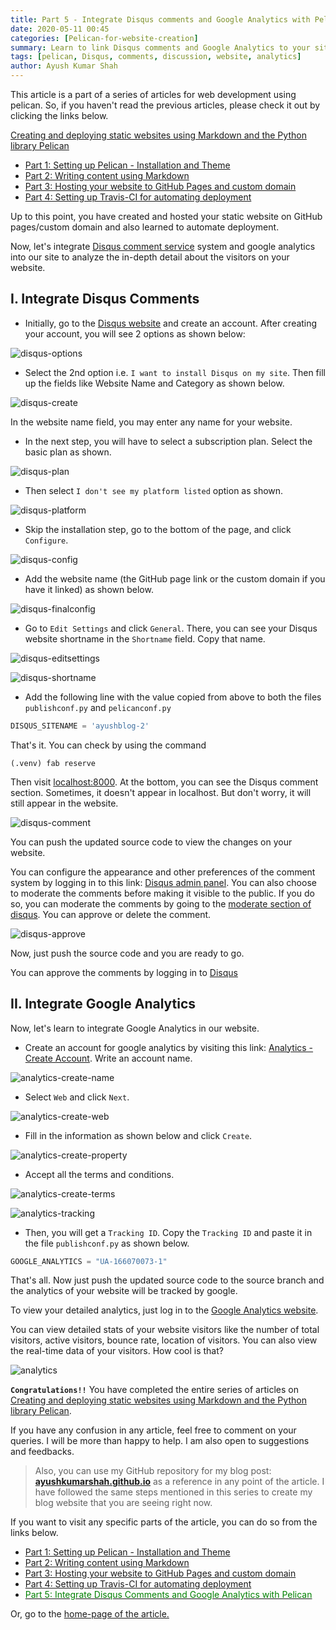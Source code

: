 ```yaml
---
title: Part 5 - Integrate Disqus comments and Google Analytics with Pelican
date: 2020-05-11 00:45
categories: [Pelican-for-website-creation]
summary: Learn to link Disqus comments and Google Analytics to your site
tags: [pelican, Disqus, comments, discussion, website, analytics]
author: Ayush Kumar Shah
---
```


This article is a part of a series of articles for web development using pelican. So, if you haven't read the previous
articles, please check it out by clicking the links below.

[Creating and deploying static websites using Markdown and the Python library Pelican](https://shahayush.com/2020/03/web-pelican-intro)

- [Part 1: Setting up Pelican - Installation and Theme](https://shahayush.com/2020/03/web-pelican-pt1-setup)
- [Part 2: Writing content using Markdown](https://shahayush.com/2020/03/web-pelican-pt2-markdown)
- [Part 3: Hosting your website to GitHub Pages and custom domain](https://shahayush.com/2020/03/web-pelican-pt3-hosting)
- [Part 4: Setting up Travis-CI for automating deployment](https://shahayush.com/2020/05/web-pelican-pt4-travisci)

Up to this point, you have created and hosted your static website on GitHub pages/custom domain and also learned to automate deployment.

Now, let's integrate [Disqus comment service]((https://disqus.com/)) system and google analytics into our
site to analyze the in-depth detail about the visitors on your website.

## I. Integrate Disqus Comments

- Initially, go to the [Disqus website]((https://disqus.com/)) and create an account. After creating your account, you will see 2 options as shown below:

![disqus-options](/assets/img/sample/disqus-options.png)

- Select the 2nd option i.e. `I want to install Disqus on my site`. Then fill up the fields like Website Name and Category as shown below.

![disqus-create](/assets/img/sample/disqus-create.png)

In the website name field, you may enter any name for your website.

- In the next step, you will have to select a subscription plan. Select the basic plan as shown.

![disqus-plan](/assets/img/sample/disqus-plan.png)

- Then select `I don't see my platform listed` option as shown.

![disqus-platform](/assets/img/sample/disqus-platform.png)

- Skip the installation step, go to the bottom of the page, and click `Configure`.

![disqus-config](/assets/img/sample/disqus-config.png)

- Add the website name (the GitHub page link or the custom domain if you have it linked) as shown below. 

![disqus-finalconfig](/assets/img/sample/disqus-finalconfig.png)

- Go to `Edit Settings` and click `General`. There, you can see your Disqus website shortname in the `Shortname` field. Copy that name.

![disqus-editsettings](/assets/img/sample/disqus-editsettings.png)

![disqus-shortname](/assets/img/sample/disqus-shortname.png)

- Add the following line with the value copied from above to both the files `publishconf.py` and `pelicanconf.py`

```python
DISQUS_SITENAME = 'ayushblog-2'
```

That's it. You can check by using the command

```console
(.venv) fab reserve
```

Then visit [localhost:8000](localhost:8000). At the bottom, you can see the Disqus comment section. Sometimes, it doesn't appear in localhost. But don't worry, it will still appear in the website.

![disqus-comment](/assets/img/sample/disqus-comment.png)

You can push the updated source code to view the changes on your website.

You can configure the appearance and other preferences of the comment system by logging in to this link: [Disqus admin panel](https://disqus.com/admin/). You can also choose to moderate the comments before making it visible to the public. If you do so, you can moderate the comments by going to the [moderate section of disqus](https://disqus.com/admin/moderate/). You can approve or delete the comment. 

![disqus-approve](/assets/img/sample/disqus-approve.png)

Now, just push the source code and you are ready to go.

You can approve the comments by logging in to [Disqus](https://disqus.com/)

## II. Integrate Google Analytics

Now, let's learn to integrate Google Analytics in our website.


- Create an account for google analytics by visiting this link: [Analytics - Create Account](https://analytics.google.com/analytics/web/provision/#/provision/create). Write an account name.

![analytics-create-name](/assets/img/sample/analytics-create-name.png)

- Select `Web` and click `Next`.

![analytics-create-web](/assets/img/sample/analytics-create-web.png)

- Fill in the information as shown below and click `Create`.

![analytics-create-property](/assets/img/sample/analytics-create-property.png)

- Accept all the terms and conditions.

![analytics-create-terms](/assets/img/sample/analytics-create-terms.png)

![analytics-tracking](/assets/img/sample/analytics-tracking.png)

- Then, you will get a `Tracking ID`. Copy the `Tracking ID` and paste it in the file `publishconf.py` as shown below.

```python
GOOGLE_ANALYTICS = "UA-166070073-1"
```

That's all. Now just push the updated source code to the source branch and the analytics of your website will be tracked by google.

To view your detailed analytics, just log in to the [Google Analytics website](https://analytics.google.com/analytics/web/). 

You can view detailed stats of your website visitors like the number of total visitors, active visitors, bounce rate, location of visitors. You can also view the real-time data of your visitors. How cool
is that?

![analytics](/assets/img/sample/analytics.png)

**`Congratulations!!`** You have completed the entire series of articles on [Creating and deploying static websites using Markdown and the Python library
Pelican](https://shahayush.com/2020/03/web-pelican-intro).

If you have any confusion in any article, feel free to comment on your queries. I will be more than happy to help. I am
also open to suggestions and feedbacks.  

>Also, you can use my GitHub repository for my blog post: [**ayushkumarshah.github.io**](https://github.com/ayushkumarshah/ayushkumarshah.github.io/tree/pelican-backup) as a
reference in any point of the article. I have followed the same steps mentioned in this series to create my blog
website that you are seeing right now.

If you want to visit any specific parts of the article, you can do so from the links below.

- [Part 1: Setting up Pelican - Installation and Theme](https://shahayush.com/2020/03/web-pelican-pt1-setup)
- [Part 2: Writing content using Markdown](https://shahayush.com/2020/03/web-pelican-pt2-markdown)
- [Part 3: Hosting your website to GitHub Pages and custom domain](https://shahayush.com/2020/03/web-pelican-pt3-hosting)
- [Part 4: Setting up Travis-CI for automating deployment](https://shahayush.com/2020/05/web-pelican-pt4-travisci)
- [<span style="color:green">Part 5: Integrate Disqus Comments and Google Analytics with Pelican</span>](https://shahayush.com/2020/05/web-pelican-pt5-disqus-analytics)

Or, go to the [home-page of the article.](https://shahayush.com/2020/03/web-pelican-intro)
